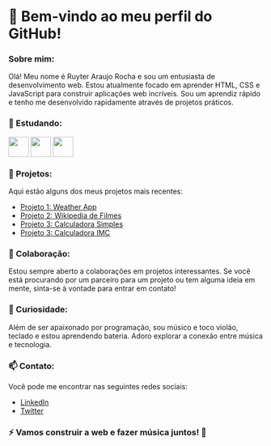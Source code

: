 # 👋 **Bem-vindo ao meu perfil do GitHub!**

### Sobre mim:
Olá! Meu nome é Ruyter Araujo Rocha e sou um entusiasta de desenvolvimento web. Estou atualmente focado em aprender HTML, CSS e JavaScript para construir aplicações web incríveis. Sou um aprendiz rápido e tenho me desenvolvido rapidamente através de projetos práticos.

### 🌱 Estudando:
<img width="40px" align="center" src="https://cdn.jsdelivr.net/gh/devicons/devicon/icons/css3/css3-original-wordmark.svg"  /> <img width="40px" align="center" src="https://cdn.jsdelivr.net/gh/devicons/devicon/icons/html5/html5-original-wordmark.svg" /> <img width="40px" align="center" src="https://cdn.jsdelivr.net/gh/devicons/devicon/icons/javascript/javascript-plain.svg" />
          

          
          

### 💼 Projetos:
Aqui estão alguns dos meus projetos mais recentes:

- [Projeto 1: Weather App](link-do-projeto)
- [Projeto 2: Wikipedia de Filmes](link-do-projeto)
- [Projeto 3: Calculadora Simples](link-do-projeto)
- [Projeto 3: Calculadora IMC](link-do-projeto)

### 👯 Colaboração:
Estou sempre aberto a colaborações em projetos interessantes. Se você está procurando por um parceiro para um projeto ou tem alguma ideia em mente, sinta-se à vontade para entrar em contato!

### 🎵 Curiosidade:
Além de ser apaixonado por programação, sou músico e toco violão, teclado e estou aprendendo bateria. Adoro explorar a conexão entre música e tecnologia.

### 📫 Contato:
Você pode me encontrar nas seguintes redes sociais:

- [LinkedIn](link-do-linkedin)
- [Twitter](link-do-twitter)

### ⚡ Vamos construir a web e fazer música juntos! 🚀
